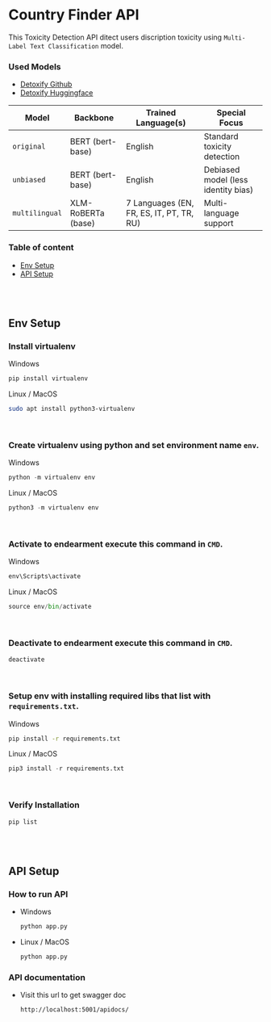 # Country Finder API

This Toxicity Detection API ditect users discription toxicity using `Multi-Label Text Classification` model.

### Used Models
- [Detoxify Github](https://github.com/unitaryai/detoxify)
- [Detoxify Huggingface](https://huggingface.co/unitary/toxic-bert)

| Model          | Backbone           | Trained Language(s)                      | Special Focus                       |
| -------------- | ------------------ | ---------------------------------------- | ----------------------------------- |
| `original`     | BERT (bert-base)   | English                                  | Standard toxicity detection         |
| `unbiased`     | BERT (bert-base)   | English                                  | Debiased model (less identity bias) |
| `multilingual` | XLM-RoBERTa (base) | 7 Languages (EN, FR, ES, IT, PT, TR, RU) | Multi-language support              |


### Table of content
* [Env Setup](#env-setup)
* [API Setup](#api-setup)

<br><br>

## Env Setup
### Install virtualenv

Windows
```cmd
pip install virtualenv
```

Linux / MacOS
```sh
sudo apt install python3-virtualenv
```

<br>

### Create virtualenv using python and set environment name `env`.

Windows
```python
python -m virtualenv env
```

Linux / MacOS
```python
python3 -m virtualenv env
```

<br>

### Activate to endearment execute this command in `CMD`.

Windows
```cmd
env\Scripts\activate
```

Linux / MacOS
```python
source env/bin/activate
```

<br>

### Deactivate to endearment execute this command in `CMD`.
```cmd
deactivate
```

<br>

### Setup env with installing required libs that list with `requirements.txt`.

Windows
```cmd
pip install -r requirements.txt
```

Linux / MacOS
```python
pip3 install -r requirements.txt
```

<br>


### Verify Installation
```cmd
pip list
```

<br><br>

## API Setup
### How to run API
* Windows
    ```cmd
    python app.py
    ```
* Linux / MacOS
    ```sh
    python app.py
    ```

### API documentation
* Visit this url to get swagger doc
    ```url
    http://localhost:5001/apidocs/
    ```

<!-- ### How to run inside the server 
```sh
gunicorn -w 4 -b 0.0.0.0:5000 app:app
``` -->